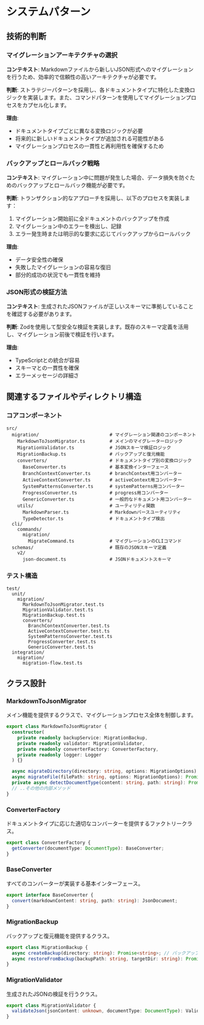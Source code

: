 # システムパターン

## 技術的判断

### マイグレーションアーキテクチャの選択

**コンテキスト**: Markdownファイルから新しいJSON形式へのマイグレーションを行うため、効率的で信頼性の高いアーキテクチャが必要です。

**判断**: ストラテジーパターンを採用し、各ドキュメントタイプに特化した変換ロジックを実装します。また、コマンドパターンを使用してマイグレーションプロセスをカプセル化します。

**理由**:
- ドキュメントタイプごとに異なる変換ロジックが必要
- 将来的に新しいドキュメントタイプが追加される可能性がある
- マイグレーションプロセスの一貫性と再利用性を確保するため

### バックアップとロールバック戦略

**コンテキスト**: マイグレーション中に問題が発生した場合、データ損失を防ぐためのバックアップとロールバック機能が必要です。

**判断**: トランザクション的なアプローチを採用し、以下のプロセスを実装します：
1. マイグレーション開始前に全ドキュメントのバックアップを作成
2. マイグレーション中のエラーを検出し、記録
3. エラー発生時または明示的な要求に応じてバックアップからロールバック

**理由**:
- データ安全性の確保
- 失敗したマイグレーションの容易な復旧
- 部分的成功の状況でも一貫性を維持

### JSON形式の検証方法

**コンテキスト**: 生成されたJSONファイルが正しいスキーマに準拠していることを確認する必要があります。

**判断**: Zodを使用して型安全な検証を実装します。既存のスキーマ定義を活用し、マイグレーション前後で検証を行います。

**理由**:
- TypeScriptとの統合が容易
- スキーマとの一貫性を確保
- エラーメッセージの詳細さ

## 関連するファイルやディレクトリ構造

### コアコンポーネント

```
src/
  migration/                          # マイグレーション関連のコンポーネント
    MarkdownToJsonMigrator.ts         # メインのマイグレーターロジック
    MigrationValidator.ts             # JSONスキーマ検証ロジック
    MigrationBackup.ts                # バックアップと復元機能
    converters/                       # ドキュメントタイプ別の変換ロジック
      BaseConverter.ts                # 基本変換インターフェース
      BranchContextConverter.ts       # branchContext用コンバーター
      ActiveContextConverter.ts       # activeContext用コンバーター
      SystemPatternsConverter.ts      # systemPatterns用コンバーター
      ProgressConverter.ts            # progress用コンバーター
      GenericConverter.ts             # 一般的なドキュメント用コンバーター
    utils/                            # ユーティリティ関数
      MarkdownParser.ts               # Markdownパースユーティリティ
      TypeDetector.ts                 # ドキュメントタイプ検出
  cli/
    commands/
      migration/
        MigrateCommand.ts             # マイグレーションのCLIコマンド
  schemas/                            # 既存のJSONスキーマ定義
    v2/
      json-document.ts                # JSONドキュメントスキーマ
```

### テスト構造

```
test/
  unit/
    migration/
      MarkdownToJsonMigrator.test.ts
      MigrationValidator.test.ts
      MigrationBackup.test.ts
      converters/
        BranchContextConverter.test.ts
        ActiveContextConverter.test.ts
        SystemPatternsConverter.test.ts
        ProgressConverter.test.ts
        GenericConverter.test.ts
  integration/
    migration/
      migration-flow.test.ts
```

## クラス設計

### MarkdownToJsonMigrator

メイン機能を提供するクラスで、マイグレーションプロセス全体を制御します。

```typescript
export class MarkdownToJsonMigrator {
  constructor(
    private readonly backupService: MigrationBackup,
    private readonly validator: MigrationValidator,
    private readonly converterFactory: ConverterFactory,
    private readonly logger: Logger
  ) {}

  async migrateDirectory(directory: string, options: MigrationOptions): Promise<MigrationResult>;
  async migrateFile(filePath: string, options: MigrationOptions): Promise<MigrationResult>;
  private async detectDocumentType(content: string, path: string): Promise<DocumentType>;
  // ..その他の内部メソッド
}
```

### ConverterFactory

ドキュメントタイプに応じた適切なコンバーターを提供するファクトリークラス。

```typescript
export class ConverterFactory {
  getConverter(documentType: DocumentType): BaseConverter;
}
```

### BaseConverter

すべてのコンバーターが実装する基本インターフェース。

```typescript
export interface BaseConverter {
  convert(markdownContent: string, path: string): JsonDocument;
}
```

### MigrationBackup

バックアップと復元機能を提供するクラス。

```typescript
export class MigrationBackup {
  async createBackup(directory: string): Promise<string>; // バックアップディレクトリのパスを返す
  async restoreFromBackup(backupPath: string, targetDir: string): Promise<boolean>;
}
```

### MigrationValidator

生成されたJSONの検証を行うクラス。

```typescript
export class MigrationValidator {
  validateJson(jsonContent: unknown, documentType: DocumentType): ValidationResult;
}
```
